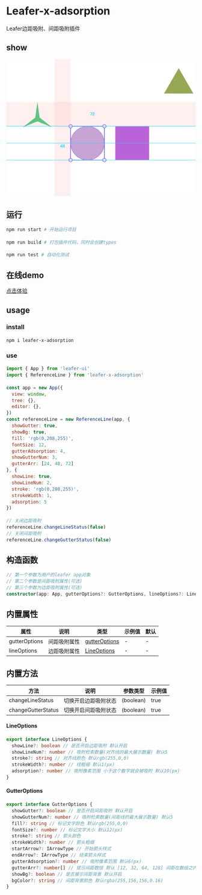 # Leafer-x-adsorption

Leafer边距吸附、间距吸附插件

## show

![cover](https://github.com/dragonfly1111/leafer-x-adsorption/blob/main/public/image/demo.png?raw=true)

## 运行

```sh
npm run start # 开始运行项目

npm run build # 打包插件代码，同时会创建types

npm run test # 自动化测试
```

## 在线demo
[点击体验](https://dragonfly1111.github.io/)

## usage

### install

```shell
npm i leafer-x-adsorption  
```

### use
```js
import { App } from 'leafer-ui'
import { ReferenceLine } from 'leafer-x-adsorption'

const app = new App({
  view: window,
  tree: {},
  editor: {},
})
const referenceLine = new ReferenceLine(app, {
  showGutter: true,
  showBg: true,
  fill: 'rgb(0,208,255)',
  fontSize: 12,
  gutterAdsorption: 4,
  showGutterNum: 3,
  gutterArr: [24, 48, 72]
}, {
  showLine: true,
  showLineNum: 2,
  stroke: 'rgb(0,208,255)',
  strokeWidth: 1,
  adsorption: 5
})

// 关闭边距吸附
referenceLine.changeLineStatus(false)
// 关闭间距吸附
referenceLine.changeGutterStatus(false)
```

## 构造函数
```ts
// 第一个参数为用户的leafer app对象
// 第二个参数是间距吸附属性(可选)
// 第三个参数为边距吸附属性(可选)
constructor(app: App, gutterOptions?: GutterOptions, lineOptions?: LineOptions) {}
```
## 内置属性
<table>
<thead>
  <th>属性</th>
  <th>说明</th>
  <th>类型</th>
  <th>示例值</th>
  <th>默认</th>
</thead>
<tr>
  <td>gutterOptions</td>
  <td>间距吸附属性</td>
  <td><a href='#GutterOptions'>gutterOptions</a></td>
  <td>-</td>
  <td>-</td>
</tr>
<tr>
  <td>lineOptions</td>
  <td>边距吸附属性</td>
  <td><a href='#LineOptions'>LineOptions</a></td>
  <td>-</td>
  <td>-</td>
</tr>
</table>

## 内置方法
<table>
<thead>
  <th>方法</th>
  <th>说明</th>
  <th>参数类型</th>
  <th>示例值</th>
</thead>
<tr>
  <td>changeLineStatus</td>
  <td>切换开启边距吸附状态</td>
  <td>(boolean)</td>
  <td>true</td>
</tr>
<tr>
  <td>changeGutterStatus</td>
  <td>切换开启间距吸附状态</td>
  <td>(boolean)</td>
  <td>true</td>
</tr>
</table>

#### LineOptions
```ts
export interface LineOptions {
  showLine?: boolean // 是否开启边距吸附 默认开启
  showLineNum?: number // 吸附检索数量(对齐线的最大展示数量) 默认5
  stroke?: string // 对齐线颜色 默认rgb(255,0,0)
  strokeWidth?: number // 线粗细 默认1(px)
  adsorption?: number // 吸附像素范围 小于这个数字就会被吸附 默认10(px)
}
```

#### GutterOptions
```ts
export interface GutterOptions {
  showGutter?: boolean // 是否开启间距吸附 默认开启
  showGutterNum?: number // 吸附检索数量(间距线的最大展示数量) 默认5
  fill?: string // 标记文字颜色 默认rgb(255,0,0)
  fontSize?: number // 标记文字大小 默认12(px)
  stroke?: string // 箭头颜色
  strokeWidth?: number // 箭头粗细
  startArrow?: IArrowType // 开始箭头样式
  endArrow?: IArrowType // 结束箭头样式
  gutterAdsorption?: number // 吸附像素范围 默认6(px)
  gutterArr?: number[] // 提示间距数组 默认 [12, 32, 64, 128] 间距在数组之内则会进行间距吸附
  showBg?: boolean // 是否展示间距背景 默认开启
  bgColor?: string // 间距背景颜色 默认rgba(255,156,156,0.16)
}
```
